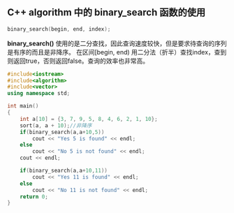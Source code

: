 
## C++ algorithm 中的 binary_search 函数的使用

```C++
binary_search(begin, end, index);
```

**binary_search()** 使用的是二分查找，因此查询速度较快，但是要求待查询的序列是有序的而且是非降序。
在区间[begin, end) 用二分法（折半）查找index，查到则返回true，否则返回false。查询的效率也非常高。

```C++
#include<iostream>
#include<algorithm>
#include<vector>
using namespace std;

int main()
{
	int a[10] = {3, 7, 9, 5, 8, 4, 6, 2, 1, 10};
	sort(a, a + 10);//非降序
	if(binary_search(a,a+10,5))
		cout << "Yes 5 is found" << endl;
	else
		cout << "No 5 is not found" << endl;
	cout << endl;

	if(binary_search(a,a+10,11))
		cout << "Yes 11 is found" << endl;
	else
		cout << "No 11 is not found" << endl;
	return 0;
}

```
